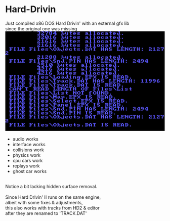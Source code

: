 # Hard-Drivin
Just compiled x86 DOS Hard Drivin' with an external gfx lib<br>
since the original one was missing<br>
![hd](./hd.gif)<br>
* audio works
* interface works
* collisions work
* physics work
* cpu cars work
* replays work
* ghost car works
<br>
Notice a bit lacking hidden surface removal.<br>
<br>
Since Hard Drivin' II runs on the same engine,<br>
albeit with some fixes & adjustments,<br>
this also works with tracks from HD2 & editor<br>
after they are renamed to 'TRACK.DAT'
